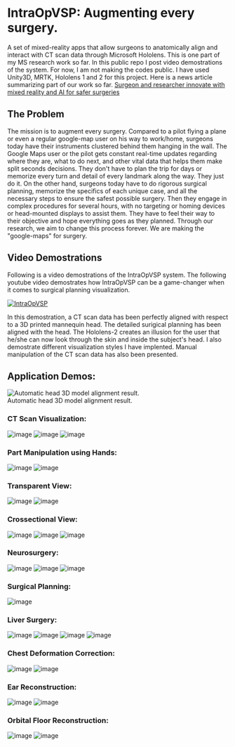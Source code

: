 # IntraOpVSP: Augmenting every surgery.
A set of mixed-reality apps that allow surgeons to anatomically align and interact with CT scan data through Microsoft Hololens. This is one part of my MS research work so far. In this public repo I post video demostrations of the system. For now, I am not making the codes public. I have used Unity3D, MRTK, Hololens 1 and 2 for this project.
Here is a news article summarizing part of our work so far. [Surgeon and researcher innovate with mixed reality and AI for safer surgeries](https://www.healthcareitnews.com/news/surgeon-and-researcher-innovate-mixed-reality-and-ai-safer-surgeries)

## The Problem
The mission is to augment every surgery. Compared to a pilot flying a plane or even a regular google-map user on his way to work/home, surgeons today have their instruments clustered behind them hanging in the wall. The Google Maps user or the pilot gets constant real-time updates regarding where they are, what to do next, and other vital data that helps them make split seconds decisions. They don't have to plan the trip for days or memorize every turn and detail of every landmark along the way. They just do it. On the other hand, surgeons today have to do rigorous surgical planning, memorize the specifics of each unique case, and all the necessary steps to ensure the safest possible surgery. Then they engage in complex procedures for several hours, with no targeting or homing devices or head-mounted displays to assist them. They have to feel their way to their objective and hope everything goes as they planned. Through our research, we aim to change this process forever. We are making the "google-maps" for surgery.

## Video Demostrations
Following is a video demostrations of the IntraOpVSP system.
The following youtube video demostrates how IntraOpVSP can be a game-changer when it comes to surgical planning visualization.

[![IntraOpVSP](https://user-images.githubusercontent.com/29538019/137572025-15b9ccc6-e18a-435a-8401-c1c33178f9d1.jpg)](https://youtu.be/kwTxmF2W0vY)

In this demostration, a CT scan data has been perfectly aligned with respect to a 3D printed mannequin head. The detailed surigical planning has been aligned with the head. The Hololens-2 creates an illusion for the user that he/she can now look through the skin and inside the subject's head. I also demostrate different visualization styles I have implented. Manual manipulation of the CT scan data has also been presented.

## Application Demos:  
![Automatic head 3D model alignment result.](https://user-images.githubusercontent.com/29538019/192613466-2eeeda76-4908-4719-9c6b-635adbf40ce4.png)  
Automatic head 3D model alignment result.

### CT Scan Visualization:
![image](https://user-images.githubusercontent.com/29538019/192613867-28e923f8-930b-4f4e-8824-5305a0655286.png)
![image](https://user-images.githubusercontent.com/29538019/192613934-56cb1e4b-9e46-41ce-a08f-a8698c838b3c.png)
![image](https://user-images.githubusercontent.com/29538019/192613972-1ed58fae-ca48-4caf-99b7-2ba4268888b4.png)

### Part Manipulation using Hands:
![image](https://user-images.githubusercontent.com/29538019/192614253-17573720-4434-42de-a083-25703eb963b5.png)
![image](https://user-images.githubusercontent.com/29538019/192614275-2f0272c2-68fc-43a8-a4b8-2803ab1b1f47.png)


### Transparent View:  
![image](https://user-images.githubusercontent.com/29538019/192614349-b25d0610-d21d-4453-a145-d6864c263cf6.png)
![image](https://user-images.githubusercontent.com/29538019/192614383-a0603781-6be8-4395-a5ef-d419b467c8b4.png)


### Crossectional View:
![image](https://user-images.githubusercontent.com/29538019/192614427-749efa60-05dd-4cc9-bf63-89edeb023be1.png)
![image](https://user-images.githubusercontent.com/29538019/192614460-852daf71-321d-4bed-bbcf-25ef1cda0945.png)
![image](https://user-images.githubusercontent.com/29538019/192614507-eece277a-bfda-473e-9dd1-02b8fea95c0b.png)


### Neurosurgery:
![image](https://user-images.githubusercontent.com/29538019/192614611-9e401920-a07a-4dad-a825-1ac0d23692c3.png)
![image](https://user-images.githubusercontent.com/29538019/192614649-21af5093-2ab4-4b06-a4c6-6a3f5bdbb7b0.png)
![image](https://user-images.githubusercontent.com/29538019/192614666-e3a2d1f1-6aad-40f8-91ef-b96350e6f82d.png)

### Surgical Planning:
![image](https://user-images.githubusercontent.com/29538019/192614702-f9101f4b-d950-42c3-a241-d1954a3b5ac8.png)

### Liver Surgery:
![image](https://user-images.githubusercontent.com/29538019/192614754-96f74958-fa99-4c1e-9638-4123117b012a.png)
![image](https://user-images.githubusercontent.com/29538019/192614778-7f9c0f4f-1362-42e6-a5b9-575ea1e40284.png)
![image](https://user-images.githubusercontent.com/29538019/192614804-26df1a9c-4946-4e93-a08a-702e7ed5ef57.png)
![image](https://user-images.githubusercontent.com/29538019/192614835-43dd164d-d63d-4326-832c-9cccfbe75b92.png)


### Chest Deformation Correction:
![image](https://user-images.githubusercontent.com/29538019/192614943-774e1c1a-475b-41ed-971b-6f05516a07e2.png)
![image](https://user-images.githubusercontent.com/29538019/192614954-818606ae-fd3d-44e3-88d9-0508d50e2d0c.png)

### Ear Reconstruction:
![image](https://user-images.githubusercontent.com/29538019/192615098-0ef660d5-fd55-47a0-90b8-a3b0c84a7336.png)
![image](https://user-images.githubusercontent.com/29538019/192615140-8fb83510-6fd4-431d-b8a3-8860259ebe72.png)

### Orbital Floor Reconstruction:
![image](https://user-images.githubusercontent.com/29538019/192615253-31d57c28-99da-4ae8-9dd8-1a59e7a3cb38.png)
![image](https://user-images.githubusercontent.com/29538019/192615282-4b81bb3f-2141-4a4c-8de7-7fe80b17b446.png)












